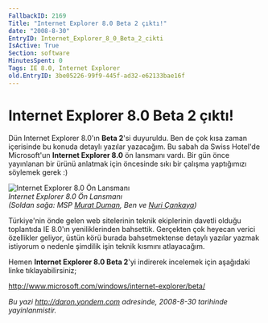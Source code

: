 ```yaml
---
FallbackID: 2169
Title: "Internet Explorer 8.0 Beta 2 çıktı!"
date: "2008-8-30"
EntryID: Internet_Explorer_8_0_Beta_2_cikti
IsActive: True
Section: software
MinutesSpent: 0
Tags: IE 8.0, Internet Explorer
old.EntryID: 3be05226-99f9-445f-ad32-e62133bae16f
---
```

# Internet Explorer 8.0 Beta 2 çıktı!
Dün Internet Explorer 8.0'ın **Beta 2**'si duyuruldu. Ben de çok kısa
zaman içerisinde bu konuda detaylı yazılar yazacağım. Bu sabah da Swiss
Hotel'de Microsoft'un **Internet Explorer 8.0** ön lansmanı vardı. Bir
gün önce yayınlanan bir ürünü anlatmak için öncesinde sıkı bir çalışma
yaptığımızı söylemek gerek :)

![Internet Explorer 8.0 Ön
Lansmanı](media/Internet_Explorer_8_0_Beta_2_cikti/29082008_1.jpg)\
*Internet Explorer 8.0 Ön Lansmanı\
 (Soldan sağa: MSP [Murat Duman](http://www.muratduman.net/), Ben ve
[Nuri Çankaya](http://www.nuricankaya.com/))*

Türkiye'nin önde gelen web sitelerinin teknik ekiplerinin davetli olduğu
toplantıda IE 8.0'ın yeniliklerinden bahsettik. Gerçekten çok heyecan
verici özellikler geliyor, üstün körü burada bahsetmektense detaylı
yazılar yazmak istiyorum o nedenle şimdilik işin teknik kısmını
atlayacağım.

Hemen **Internet Explorer 8.0 Beta 2**'yi indirerek incelemek için
aşağıdaki linke tıklayabilirsiniz;

<http://www.microsoft.com/windows/internet-explorer/beta/>



*Bu yazi http://daron.yondem.com adresinde, 2008-8-30 tarihinde yayinlanmistir.*
